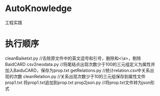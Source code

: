 # AutoKnowledge
工程实践
# 执行顺序
cleanBaiketxt.py //去除原文件中的英文逗号和引号，删除<a>和<\a>，剔除BaidCARD
csv2neodata.py //将尾结点出现次数少于100的三元组定义为属性并加入BaiduCARD，保存为prop.txt
getRelations.py //统计relation.csv中关系出现的次数
cleanRelation.py //关系出现次数少于10的三元组保存到属性文件prop1.txt
将prop1.txt追加到prop.txt
prop2json.py //将prop.txt文件转为json形式